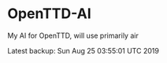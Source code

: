 # OpenTTD-AI
My AI for OpenTTD, will use primarily air

Latest backup: Sun Aug 25 03:55:01 UTC 2019
